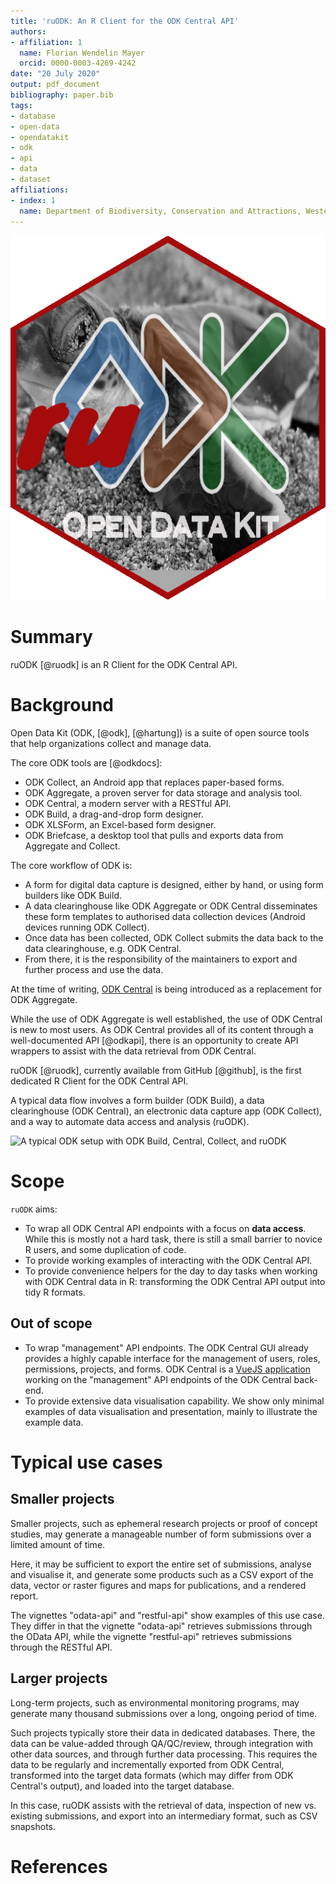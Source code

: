 ```yaml
---
title: 'ruODK: An R Client for the ODK Central API'
authors:
- affiliation: 1
  name: Florian Wendelin Mayer
  orcid: 0000-0003-4269-4242
date: "20 July 2020"
output: pdf_document
bibliography: paper.bib
tags:
- database
- open-data
- opendatakit
- odk
- api
- data
- dataset
affiliations:
- index: 1
  name: Department of Biodiversity, Conservation and Attractions, Western Australia
---
```

![ruODK logo](../../man/figures/ruODK.png)

# Summary
ruODK [@ruodk] is an R Client for the ODK Central API.

# Background

Open Data Kit (ODK, [@odk], [@hartung]) is a suite of open source tools that 
help organizations collect and manage data.

The core ODK tools are [@odkdocs]:

-  ODK Collect, an Android app that replaces paper-based forms.
-  ODK Aggregate, a proven server for data storage and analysis tool.
-  ODK Central, a modern server with a RESTful API.
-  ODK Build, a drag-and-drop form designer.
-  ODK XLSForm, an Excel-based form designer.
-  ODK Briefcase, a desktop tool that pulls and exports data from Aggregate and Collect.

The core workflow of ODK is:

-  A form for digital data capture is designed, either by hand, or using form 
  builders like ODK Build.
-  A data clearinghouse like ODK Aggregate or ODK Central disseminates these
  form templates to authorised data collection devices (Android devices running
  ODK Collect).
-  Once data has been collected, ODK Collect submits the data back to the data
  clearinghouse, e.g. ODK Central.
-  From there, it is the responsibility of the maintainers to export and further
  process and use the data.

At the time of writing, [ODK Central](https://docs.getodk.org/central-intro/)
is being introduced as a replacement for ODK Aggregate.

While the use of ODK Aggregate is well established, the use of ODK Central is new
to most users. As ODK Central provides all of its content through a well-documented
API [@odkapi], there is an opportunity to create API wrappers to assist with the
data retrieval from ODK Central.

ruODK [@ruodk], currently available from GitHub [@github], is the first dedicated
R Client for the ODK Central API.

A typical data flow involves a form builder (ODK Build), a data clearinghouse
(ODK Central), an electronic data capture app (ODK Collect), and a way to
automate data access and analysis (ruODK).

![A typical ODK setup with ODK Build, Central, Collect, and ruODK](https://www.lucidchart.com/publicSegments/view/cd47b81f-04cf-49d7-af3f-eda5f8755203/image.png)

# Scope

`ruODK` aims:

-  To wrap all ODK Central API endpoints with a focus on **data access**. 
  While this is mostly not a hard task, there is still a small barrier to novice
  R users, and some duplication of code.
-  To provide working examples of interacting with the ODK Central API.
-  To provide convenience helpers for the day to day tasks when working with 
  ODK Central data in R: transforming the ODK Central API output into tidy 
  R formats.
  
## Out of scope

-  To wrap "management" API endpoints. The ODK Central GUI already provides a 
  highly capable interface for the management of users, roles, permissions, 
  projects, and forms.
  ODK Central is a [VueJS application](https://github.com/getodk/central-frontend/) 
  working on the "management" API endpoints of the ODK Central back-end.
-  To provide extensive data visualisation capability. 
  We show only minimal examples of data visualisation and presentation, mainly 
  to illustrate the example data.
  
# Typical use cases

## Smaller projects
Smaller projects, such as ephemeral research projects or proof of concept studies, 
may generate a manageable number of form submissions over a limited amount of time.

Here, it may be sufficient to export the entire set of submissions, analyse
and visualise it, and generate some products such as a CSV export of the data,
vector or raster figures and maps for publications, and a rendered report.

The vignettes "odata-api" and "restful-api" show examples of this use case. 
They differ in that the vignette "odata-api" retrieves submissions through the 
OData API, while the vignette "restful-api" retrieves submissions through the 
RESTful API.

## Larger projects
Long-term projects, such as environmental monitoring programs, may generate many
thousand submissions over a long, ongoing period of time.

Such projects typically store their data in dedicated databases. There, the data
can be value-added through QA/QC/review, through integration with other data
sources, and through further data processing. This requires the data to be
regularly and incrementally exported from ODK Central, transformed into the target
data formats (which may differ from ODK Central's output), and loaded into the 
target database.

In this case, ruODK assists with the retrieval of data, inspection of new vs. 
existing submissions, and export into an intermediary format, such as CSV 
snapshots.  

# References